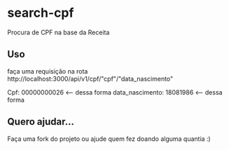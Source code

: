 # search-cpf
Procura de CPF na base da Receita

## Uso
faça uma requisição na rota http://localhost:3000/api/v1/cpf/"cpf"/"data_nascimento"

Cpf: 00000000026 <-- dessa forma
data_nascimento: 18081986 <-- dessa forma


## Quero ajudar...

Faça uma fork do projeto ou ajude quem fez doando alguma quantia :)
